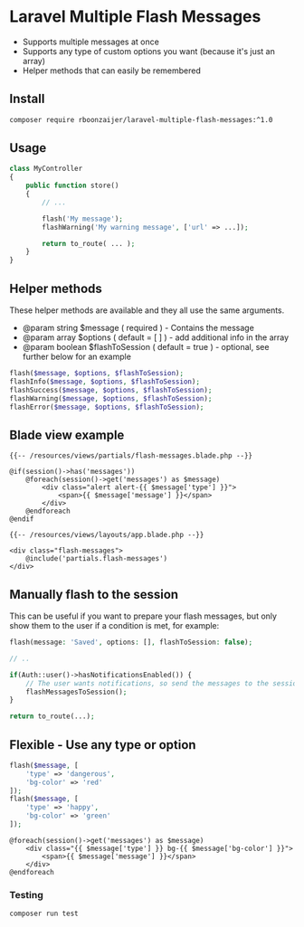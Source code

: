 # Laravel Multiple Flash Messages

- Supports multiple messages at once
- Supports any type of custom options you want (because it's just an array)
- Helper methods that can easily be remembered

## Install

```bash
composer require rboonzaijer/laravel-multiple-flash-messages:^1.0
```

## Usage

```php
class MyController
{
    public function store()
    {
        // ...

        flash('My message');
        flashWarning('My warning message', ['url' => ...]);

        return to_route( ... );
    }
}
```

## Helper methods

These helper methods are available and they all use the same arguments.

- @param string $message ( required ) - Contains the message
- @param array $options ( default = [ ] ) - add additional info in the array
- @param boolean $flashToSession ( default = true ) - optional, see further below for an example

```php
flash($message, $options, $flashToSession);
flashInfo($message, $options, $flashToSession);
flashSuccess($message, $options, $flashToSession);
flashWarning($message, $options, $flashToSession);
flashError($message, $options, $flashToSession);
```

## Blade view example

```blade
{{-- /resources/views/partials/flash-messages.blade.php --}}

@if(session()->has('messages'))
    @foreach(session()->get('messages') as $message)
        <div class="alert alert-{{ $message['type'] }}">
            <span>{{ $message['message'] }}</span>
        </div>
    @endforeach
@endif
```

```blade
{{-- /resources/views/layouts/app.blade.php --}}

<div class="flash-messages">
    @include('partials.flash-messages')
</div>
```

## Manually flash to the session

This can be useful if you want to prepare your flash messages, but only show them to the user if a condition is met, for example:

```php
flash(message: 'Saved', options: [], flashToSession: false);

// ..

if(Auth::user()->hasNotificationsEnabled()) {
    // The user wants notifications, so send the messages to the session
    flashMessagesToSession();
}

return to_route(...);
```

## Flexible - Use any type or option

```php
flash($message, [
    'type' => 'dangerous',
    'bg-color' => 'red'
]);
flash($message, [
    'type' => 'happy',
    'bg-color' => 'green'
]);
```

```blade
@foreach(session()->get('messages') as $message)
    <div class="{{ $message['type'] }} bg-{{ $message['bg-color'] }}">
        <span>{{ $message['message'] }}</span>
    </div>
@endforeach
```





### Testing

```
composer run test
```

